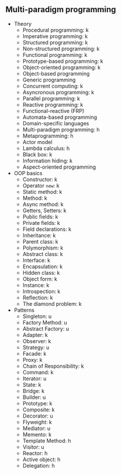 ## Multi-paradigm programming

- Theory
  - Procedural programming: k
  - Imperative programming: k
  - Structured programming: k
  - Non-structured programming: k
  - Functional programming: k
  - Prototype-based programming: k
  - Object-oriented programming: k
  - Object-based programming
  - Generic programming
  - Concurrent computing: k
  - Asyncronous programming: k
  - Parallel programming: k
  - Reactive programming: k
  - Functional-reactive (FRP)
  - Automata-based programming
  - Domain-specific languages
  - Multi-paradigm programming: h
  - Metaprogramming: h
  - Actor model
  - Lambda calculus: h
  - Black box: k
  - Information hiding: k
  - Aspect-oriented programming
- OOP basics
  - Constructor: k
  - Operator `new`: k
  - Static method: k
  - Method: k
  - Async method: k
  - Getters, Setters: k
  - Public fields: k
  - Private fields: k
  - Field declarations: k
  - Inheritance: k
  - Parent class: k
  - Polymorphism: k
  - Abstract class: k
  - Interface: k
  - Encapsulation: k
  - Hidden class: k
  - Object form: k
  - Instance: k
  - Introspection: k
  - Reflection: k
  - The diamond problem: k
- Patterns
  - Singleton: u
  - Factory Method: u
  - Abstract Factory: u
  - Adapter: k
  - Observer: k
  - Strategy: u
  - Facade: k
  - Proxy: k
  - Chain of Responsibility: k
  - Command: k
  - Iterator: u
  - State: k
  - Bridge: k
  - Builder: u
  - Prototype: k
  - Composite: k
  - Decorator: u
  - Flyweight: k
  - Mediator: u
  - Memento: k
  - Template Method: h
  - Visitor: u
  - Reactor: h
  - Active object: h
  - Delegation: h
